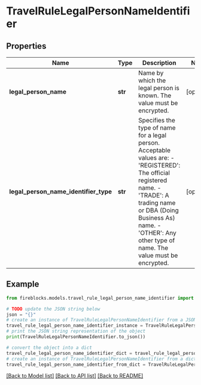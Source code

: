 # TravelRuleLegalPersonNameIdentifier


## Properties

Name | Type | Description | Notes
------------ | ------------- | ------------- | -------------
**legal_person_name** | **str** | Name by which the legal person is known. The value must be encrypted. | [optional] 
**legal_person_name_identifier_type** | **str** | Specifies the type of name for a legal person. Acceptable values are: - &#39;REGISTERED&#39;: The official registered name. - &#39;TRADE&#39;: A trading name or DBA (Doing Business As) name. - &#39;OTHER&#39;: Any other type of name. The value must be encrypted. | [optional] 

## Example

```python
from fireblocks.models.travel_rule_legal_person_name_identifier import TravelRuleLegalPersonNameIdentifier

# TODO update the JSON string below
json = "{}"
# create an instance of TravelRuleLegalPersonNameIdentifier from a JSON string
travel_rule_legal_person_name_identifier_instance = TravelRuleLegalPersonNameIdentifier.from_json(json)
# print the JSON string representation of the object
print(TravelRuleLegalPersonNameIdentifier.to_json())

# convert the object into a dict
travel_rule_legal_person_name_identifier_dict = travel_rule_legal_person_name_identifier_instance.to_dict()
# create an instance of TravelRuleLegalPersonNameIdentifier from a dict
travel_rule_legal_person_name_identifier_from_dict = TravelRuleLegalPersonNameIdentifier.from_dict(travel_rule_legal_person_name_identifier_dict)
```
[[Back to Model list]](../README.md#documentation-for-models) [[Back to API list]](../README.md#documentation-for-api-endpoints) [[Back to README]](../README.md)


